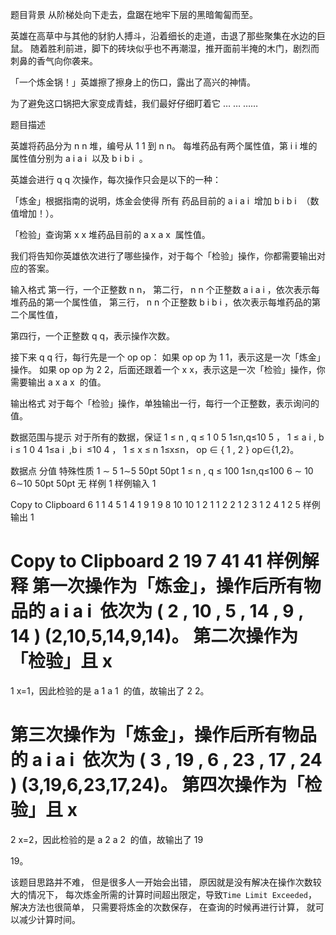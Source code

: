 题目背景
从阶梯处向下走去，盘踞在地牢下层的黑暗匍匐而至。

英雄在高草中与其他的豺豹人搏斗，沿着细长的走道，击退了那些聚集在水边的巨鼠。
随着胜利前进，脚下的砖块似乎也不再潮湿，推开面前半掩的木门，剧烈而刺鼻的香气向你袭来。

「一个炼金锅！」英雄擦了擦身上的伤口，露出了高兴的神情。

为了避免这口锅把大家变成青蛙，我们最好仔细盯着它
…
…
……

题目描述

英雄将药品分为
n
n 堆，编号从
1
1 到
n
n。
每堆药品有两个属性值，第
i
i 堆的属性值分别为
a
i
a
i
​
以及
b
i
b
i
​
。

英雄会进行
q
q 次操作，每次操作只会是以下的一种：

「炼金」根据指南的说明，炼金会使得 所有 药品目前的
a
i
a
i
​
增加
b
i
b
i
​
（数值增加！）。

「检验」查询第
x
x 堆药品目前的
a
x
a
x
​
属性值。

我们将告知你英雄依次进行了哪些操作，对于每个「检验」操作，你都需要输出对应的答案。


输入格式
第一行，一个正整数
n
n，
第二行，
n
n 个正整数
a
i
a
i
​
，依次表示每堆药品的第一个属性值，
第三行，
n
n 个正整数
b
i
b
i
​
，依次表示每堆药品的第二个属性值，

第四行，一个正整数
q
q，表示操作次数。

接下来
q
q 行，每行先是一个
op
op：
如果
op
op 为
1
1，表示这是一次「炼金」操作。
如果
op
op 为
2
2，后面还跟着一个
x
x，表示这是一次「检验」操作，你需要输出
a
x
a
x
​
的值。

输出格式
对于每个「检验」操作，单独输出一行，每行一个正整数，表示询问的值。

数据范围与提示
对于所有的数据，保证
1
≤
n
,
q
≤
1
0
5
1≤n,q≤10
5
，
1
≤
a
i
,
b
i
≤
1
0
4
1≤a
i
​
,b
i
​
≤10
4
，
1
≤
x
≤
n
1≤x≤n，
op
∈
{
1
,
2
}
op∈{1,2}。

数据点	分值	特殊性质
1
∼
5
1∼5
50pt
50pt
1
≤
n
,
q
≤
100
1≤n,q≤100
6
∼
10
6∼10
50pt
50pt	无
样例 1
样例输入 1

Copy to Clipboard
6
1 1 4 5 1 4
1 9 1 9 8 10
10
1
2 1
1
2 2
1
2 3
1
2 4
1
2 5
样例输出 1

Copy to Clipboard
2
19
7
41
41
样例解释
第一次操作为「炼金」，操作后所有物品的
a
i
a
i
​
依次为
(
2
,
10
,
5
,
14
,
9
,
14
)
(2,10,5,14,9,14)。
第二次操作为「检验」且
x
=
1
x=1，因此检验的是
a
1
a
1
​
的值，故输出了
2
2。

第三次操作为「炼金」，操作后所有物品的
a
i
a
i
​
依次为
(
3
,
19
,
6
,
23
,
17
,
24
)
(3,19,6,23,17,24)。
第四次操作为「检验」且
x
=
2
x=2，因此检验的是
a
2
a
2
​
的值，故输出了
19

19。

该题目思路并不难，
但是很多人一开始会出错，
原因就是没有解决在操作次数较大的情况下，
每次炼金所需的计算时间超出限定，导致`Time Limit Exceeded`，
解决方法也很简单，
只需要将炼金的次数保存，
在查询的时候再进行计算，
就可以减少计算时间。